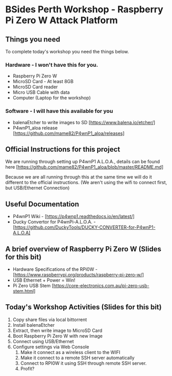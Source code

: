 # BSides Perth Workshop - Raspberry Pi Zero W Attack Platform

## Things you need
To complete today's workshop you need the things below.

### Hardware - I won't have this for you.
* Raspberry Pi Zero W
* MicroSD Card - At least 8GB
* MicroSD Card reader
* Micro USB Cable with data
* Computer (Laptop for the workshop)

### Software - I will have this available for you
* balenaEtcher to write images to SD [https://www.balena.io/etcher/]
* P4wnP1_aloa release [https://github.com/mame82/P4wnP1_aloa/releases]

## Official Instructions for this project
We are running through setting up P4wnP1 A.L.O.A., details can be found here [https://github.com/mame82/P4wnP1_aloa/blob/master/README.md]

Because we are all running through this at the same time we will do it different to the official instructions.
(We aren't using the wifi to connect first, but USB/Ethernet Connection)

## Useful Documentation
* P4wnP1 Wiki - [https://p4wnp1.readthedocs.io/en/latest/]
* Ducky Convertor for P4wnPi-A.L.O.A. - [https://github.com/DuckyTools/DUCKY-CONVERTER-for-P4wnP1-A.L.O.A]

## A brief overview of Raspberry Pi Zero W (Slides for this bit)
* Hardware Specifications of the RPi0W - [https://www.raspberrypi.org/products/raspberry-pi-zero-w/]
* USB Ethernet + Power = Win!
* Pi Zero USB Stem [https://core-electronics.com.au/pi-zero-usb-stem.html]

## Today's Workshop Activities (Slides for this bit)
1. Copy share files via local bittorrent
1. Install balenaEtcher
1. Extract, then write image to MicroSD Card
1. Boot Raspberry Pi Zero W with new Image
1. Connect using USB/Ethernet
1. Configure settings via Web Console 
   1. Make it connect as a wireless client to the WIFI
   1. Make it connect to a remote SSH server automatically
   1. Connect to RPI0W it using SSH through remote SSH server.
   1. Profit?
